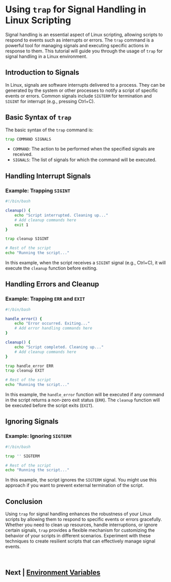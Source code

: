 


# Using `trap` for Signal Handling in Linux Scripting

Signal handling is an essential aspect of Linux scripting, allowing scripts to respond to events such as interrupts or errors. The `trap` command is a powerful tool for managing signals and executing specific actions in response to them. This tutorial will guide you through the usage of `trap` for signal handling in a Linux environment.

## Introduction to Signals

In Linux, signals are software interrupts delivered to a process. They can be generated by the system or other processes to notify a script of specific events or errors. Common signals include `SIGTERM` for termination and `SIGINT` for interrupt (e.g., pressing Ctrl+C).

## Basic Syntax of `trap`

The basic syntax of the `trap` command is:

```bash
trap COMMAND SIGNALS
```

- `COMMAND`: The action to be performed when the specified signals are received.
- `SIGNALS`: The list of signals for which the command will be executed.

## Handling Interrupt Signals

### Example: Trapping `SIGINT`

```bash
#!/bin/bash

cleanup() {
    echo "Script interrupted. Cleaning up..."
    # Add cleanup commands here
    exit 1
}

trap cleanup SIGINT

# Rest of the script
echo "Running the script..."
```

In this example, when the script receives a `SIGINT` signal (e.g., Ctrl+C), it will execute the `cleanup` function before exiting.

## Handling Errors and Cleanup

### Example: Trapping `ERR` and `EXIT`

```bash
#!/bin/bash

handle_error() {
    echo "Error occurred. Exiting..."
    # Add error handling commands here
}

cleanup() {
    echo "Script completed. Cleaning up..."
    # Add cleanup commands here
}

trap handle_error ERR
trap cleanup EXIT

# Rest of the script
echo "Running the script..."
```

In this example, the `handle_error` function will be executed if any command in the script returns a non-zero exit status (`ERR`). The `cleanup` function will be executed before the script exits (`EXIT`).

## Ignoring Signals

### Example: Ignoring `SIGTERM`

```bash
#!/bin/bash

trap '' SIGTERM

# Rest of the script
echo "Running the script..."
```

In this example, the script ignores the `SIGTERM` signal. You might use this approach if you want to prevent external termination of the script.

## Conclusion

Using `trap` for signal handling enhances the robustness of your Linux scripts by allowing them to respond to specific events or errors gracefully. Whether you need to clean up resources, handle interruptions, or ignore certain signals, `trap` provides a flexible mechanism for customizing the behavior of your scripts in different scenarios. Experiment with these techniques to create resilient scripts that can effectively manage signal events.


<br>

## Next | [Environment Variables]()
